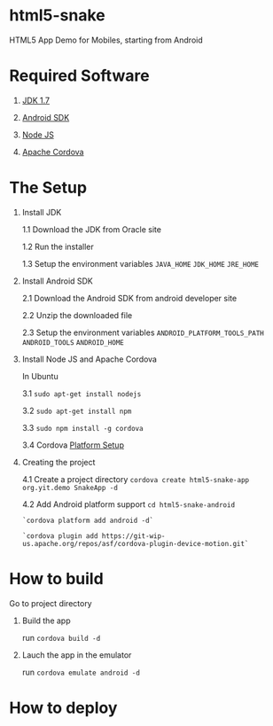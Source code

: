 html5-snake
===========

HTML5 App Demo for Mobiles, starting from Android


Required Software
=================

1. [JDK 1.7](http://www.oracle.com/technetwork/java/javase/downloads/index.html)

2. [Android SDK](http://developer.android.com/sdk/index.html)

3. [Node JS](http://nodejs.org/)

4. [Apache Cordova](http://cordova.apache.org) 

The Setup
=========

1. Install JDK
  
   1.1 Download the JDK from Oracle site

   1.2 Run the installer

   1.3 Setup the environment variables
       `JAVA_HOME`
       `JDK_HOME`
       `JRE_HOME` 

2. Install Android SDK

   2.1 Download the Android SDK from android developer site

   2.2 Unzip the downloaded file

   2.3 Setup the environment variables
       `ANDROID_PLATFORM_TOOLS_PATH`
       `ANDROID_TOOLS`
       `ANDROID_HOME`
  
   
3. Install Node JS and Apache Cordova 


   In Ubuntu

   3.1 `sudo apt-get install nodejs`

   3.2 `sudo apt-get install npm`

   3.3 `sudo npm install -g cordova`

   3.4 Cordova [Platform Setup](http://cordova.apache.org/docs/en/3.0.0/guide_platforms_index.md.html#Platform%20Guides)


4. Creating the project
   
   4.1 Create a project directory
       `cordova create html5-snake-app org.yit.demo SnakeApp -d`
       
   4.2 Add Android platform support
       `cd html5-snake-android`

       `cordova platform add android -d`

       `cordova plugin add https://git-wip-us.apache.org/repos/asf/cordova-plugin-device-motion.git`  

How to build
============
   
Go to project directory

1. Build the app

   run `cordova build -d`

2. Lauch the app in the emulator

   run `cordova emulate android -d`



How to deploy
============= 




